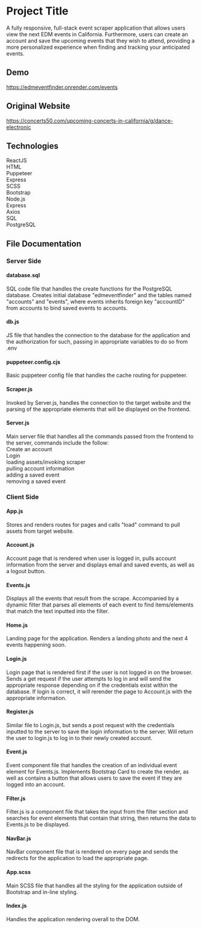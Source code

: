
# Project Title

A fully responsive, full-stack event scraper application that allows users view the next EDM events in California. Furthermore, users can create an account and save the upcoming events that they wish to attend, providing a more personalized experience when finding and tracking your anticipated events.

## Demo

https://edmeventfinder.onrender.com/events

## Original Website

https://concerts50.com/upcoming-concerts-in-california/g/dance-electronic


## Technologies

ReactJS \
HTML \
Puppeteer\
Express\
SCSS\
Bootstrap\
Node.js\
Express\
Axios\
SQL\
PostgreSQL
## File Documentation

### Server Side

#### database.sql
SQL code file that handles the create functions for the PostgreSQL database. Creates initial database "edmeventfinder" and the tables named "accounts" and "events", where events inherits foreign key "accountID" from accounts to bind saved events to accounts.

#### db.js
JS file that handles the connection to the database for the application and the authorization for such, passing in appropriate variables to do so from .env

#### puppeteer.config.cjs
Basic puppeteer config file that handles the cache routing for puppeteer.

#### Scraper.js
Invoked by Server.js, handles the connection to the target website and the parsing of the appropriate elements that will be displayed on the frontend. 

#### Server.js
Main server file that handles all the commands passed from the frontend to the server, commands include the follow: \
Create an account \
Login\
loading assets/invoking scraper \
pulling account information \
adding a saved event \
removing a saved event

### Client Side

#### App.js 
Stores and renders routes for pages and calls "load" command to pull assets from target website.

#### Account.js
Account page that is rendered when user is logged in, pulls account information from the server and displays email and saved events, as well as a logout button.

#### Events.js
Displays all the events that result from the scrape. Accompanied by a dynamic filter that parses all elements of each event to find items/elements that match the text inputted into the filter.

#### Home.js
Landing page for the application. Renders a landing photo and the next 4 events happening soon.

#### Login.js
Login page that is rendered first if the user is not logged in on the browser. Sends a get request if the user attempts to log in and will send the appropriate response depending on if the credentials exist within the database. If login is correct, it will rerender the page to Account.js with the appropriate information.

#### Register.js
Similar file to Login.js, but sends a post request with the credentials inputted to the server to save the login information to the server. Will return the user to login.js to log in to their newly created account.

#### Event.js
Event component file that handles the creation of an individual event element for Events.js. Implements Bootstrap Card to create the render, as well as contains a button that allows users to save the event if they are logged into an account.

#### Filter.js
Filter.js is a component file that takes the input from the filter section and searches for event elements that contain that string, then returns the data to Events.js to be displayed.

#### NavBar.js
NavBar component file that is rendered on every page and sends the redirects for the application to load the appropriate page. 

#### App.scss
Main SCSS file that handles all the styling for the application outside of Bootstrap and in-line styling.

#### Index.js
Handles the application rendering overall to the DOM.


